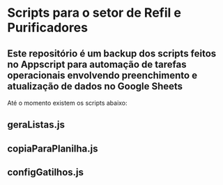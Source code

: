 # Scripts para o setor de Refil e Purificadores

## Este repositório é um backup dos scripts feitos no Appscript para automação de tarefas operacionais envolvendo preenchimento e atualização de dados no Google Sheets
  Até o momento existem os scripts abaixo:
## geraListas.js
## copiaParaPlanilha.js 
## configGatilhos.js
